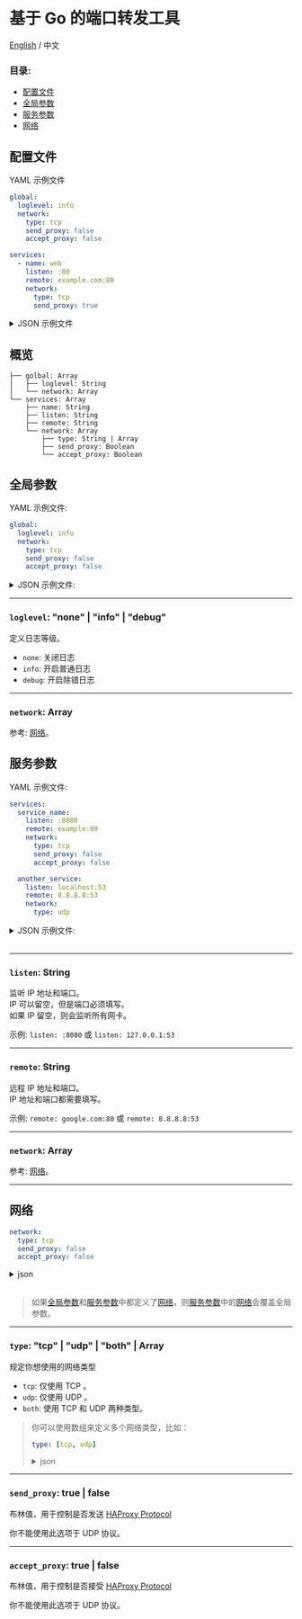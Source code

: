 # 基于 Go 的端口转发工具

[English](docs.md) / 中文

### 目录:

- [配置文件](#配置文件)
- [全局参数](#全局参数)
- [服务参数](#服务参数)
- [网络](#网络)

## 配置文件

YAML 示例文件

```yaml
global:
  loglevel: info
  network:
    type: tcp
    send_proxy: false
    accept_proxy: false

services:
  - name: web
    listen: :80
    remote: example.com:80
    network:
      type: tcp
      send_proxy: true
```

<details>
  <summary>JSON 示例文件</summary>

```json
{
  "global": {
    "loglevel": "info",
    "network": [
      {
        "type": "tcp",
        "send_proxy": false,
        "accept_proxy": false
      }
    ]
  },
  "services": [
    {
      "name": "web",
      "listen": ":80",
      "remote": "example.com:80",
      "network": [
        {
          "type:": "tcp",
          "send_proxy": true
        }
      ]
    }
  ]
}
```

</details>

## 概览

```
├── golbal: Array
│   ├── loglevel: String
│   └── network: Array
└── services: Array
    ├── name: String
    ├── listen: String
    ├── remote: String
    └── network: Array
        ├── type: String | Array
        ├── send_proxy: Boolean
        └── accept_proxy: Boolean

```

## 全局参数

YAML 示例文件:

```yaml
global:
  loglevel: info
  network:
    type: tcp
    send_proxy: false
    accept_proxy: false
```

<details>
  <summary>JSON 示例文件:</summary>

```json
{
  "global": {
    "loglevel": "info",
    "network": [
      {
        "type": "tcp",
        "send_proxy": false,
        "accept_proxy": false
      }
    ]
  }
}
```

</details>

---

### `loglevel`: "none" | "info" | "debug"

定义日志等级。

- `none`: 关闭日志
- `info`: 开启普通日志
- `debug`: 开启除错日志

---

### `network`: Array

参考: [网络](#网络)。

## 服务参数

YAML 示例文件:

```yaml
services:
  service_name:
    listen: :8080
    remote: example:80
    network:
      type: tcp
      send_proxy: false
      accept_proxy: false

  another_service:
    listen: localhost:53
    remote: 8.8.8.8:53
    network:
      type: udp
```

<details>
  <summary>JSON 示例文件:</summary>

```json
{
  "services": {
    "service_name": {
      "listen": ":8080",
      "remote:": "example.com:80",
      "network": [
        {
          "type": "tcp",
          "send_proxy": false,
          "accept_proxy": false
        }
      ]
    },
    "another_service": {
      "listen": "localhost:53",
      "remote": "8.8.8.8:53",
      "network": [
        {
          "type": "udp"
        }
      ]
    }
  }
}
```

</details>
<br>

---

### `listen`: String

监听 IP 地址和端口。<br>
IP 可以留空，但是端口必须填写。<br>
如果 IP 留空，则会监听所有网卡。<br>

示例: `listen: :8080` 或 `listen: 127.0.0.1:53`<br>

---

### `remote`: String

远程 IP 地址和端口。<br>
IP 地址和端口都需要填写。<br>

示例: `remote: google.com:80` 或 `remote: 8.8.8.8:53`

---

### `network`: Array

参考: [网络](#网络)。

---

## 网络

```yaml
network:
  type: tcp
  send_proxy: false
  accept_proxy: false
```

<details>
  <summary>json</summary>

```json
{
  "network": [
    {
      "type": "tcp",
      "send_proxy": false,
      "accept_proxy": false
    }
  ]
}
```

</details>
<br>

> 如果[全局参数](#全局参数)和[服务参数](#服务参数)中都定义了[网络](网络)，则[服务参数](服务参数)中的[网络](网络)会覆盖全局参数。

---

### `type`: "tcp" | "udp" | "both" | Array

规定你想使用的网络类型<br>

- `tcp`: 仅使用 TCP 。
- `udp`: 仅使用 UDP 。
- `both`: 使用 TCP 和 UDP 两种类型。

> 你可以使用数组来定义多个网络类型，比如：
>
> ```yaml
> type: [tcp, udp]
> ```
>
> <details>
>   <summary>json</summary>
>
> ```json
> { "type": ["tcp", "udp"] }
> ```
>
> </details>

---

### `send_proxy`: true | false

布林值，用于控制是否发送
[HAProxy Protocol](https://www.haproxy.org/download/2.2/doc/proxy-protocol.txt)

你不能使用此选项于 UDP 协议。

---

### `accept_proxy`: true | false

布林值，用于控制是否接受
[HAProxy Protocol](https://www.haproxy.org/download/2.2/doc/proxy-protocol.txt)

你不能使用此选项于 UDP 协议。
